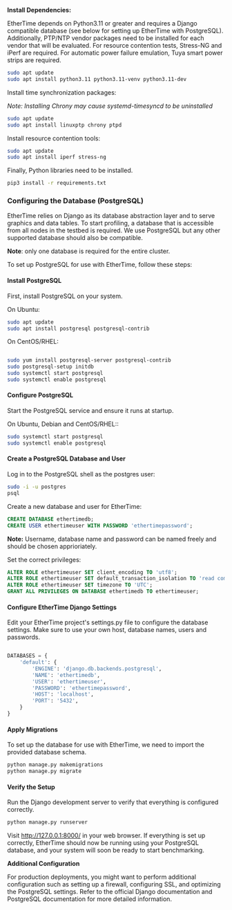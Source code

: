 **Install Dependencies:**
  
EtherTime depends on Python3.11 or greater and requires a Django compatible database (see below for setting up EtherTime with PostgreSQL). Additionally, PTP/NTP vendor packages need to be installed for each vendor that will be evaluated. For resource contention tests, Stress-NG and iPerf are required. For automatic power failure emulation, Tuya smart power strips are required.

```bash
sudo apt update
sudo apt install python3.11 python3.11-venv python3.11-dev
```

Install time synchronization packages:

_Note: Installing Chrony may cause systemd-timesyncd to be uninstalled_

```bash
sudo apt update
sudo apt install linuxptp chrony ptpd
```

Install resource contention tools:

```bash
sudo apt update
sudo apt install iperf stress-ng
```

Finally, Python libraries need to be installed.

```bash
pip3 install -r requirements.txt
```

### Configuring the Database (PostgreSQL)

EtherTime relies on Django as its database abstraction layer and to serve graphics and data tables. To start profiling, a database that is accessible from all nodes in the testbed is required. We use PostgreSQL but any other supported database should also be compatible.

**Note**: only one database is required for the entire cluster.

To set up PostgreSQL for use with EtherTime, follow these steps:

#### Install PostgreSQL

First, install PostgreSQL on your system.

On Ubuntu:

```bash
sudo apt update
sudo apt install postgresql postgresql-contrib
```

On CentOS/RHEL:

```bash

sudo yum install postgresql-server postgresql-contrib
sudo postgresql-setup initdb
sudo systemctl start postgresql
sudo systemctl enable postgresql
```

#### Configure PostgreSQL

Start the PostgreSQL service and ensure it runs at startup.

On Ubuntu, Debian and CentOS/RHEL::

```bash
sudo systemctl start postgresql
sudo systemctl enable postgresql
```

#### Create a PostgreSQL Database and User

Log in to the PostgreSQL shell as the postgres user:

```bash
sudo -i -u postgres
psql
```

Create a new database and user for EtherTime:

```sql
CREATE DATABASE ethertimedb;
CREATE USER ethertimeuser WITH PASSWORD 'ethertimepassword';
```
**Note:** Username, database name and password can be named freely and should be chosen apprioriately.

Set the correct privileges:

```sql
ALTER ROLE ethertimeuser SET client_encoding TO 'utf8';
ALTER ROLE ethertimeuser SET default_transaction_isolation TO 'read committed';
ALTER ROLE ethertimeuser SET timezone TO 'UTC';
GRANT ALL PRIVILEGES ON DATABASE ethertimedb TO ethertimeuser;
```


#### Configure EtherTime Django Settings

Edit your EtherTime project's settings.py file to configure the database settings. Make sure to use your own host, database names, users and passwords.

```python

DATABASES = {
    'default': {
        'ENGINE': 'django.db.backends.postgresql',
        'NAME': 'ethertimedb',
        'USER': 'ethertimeuser',
        'PASSWORD': 'ethertimepassword',
        'HOST': 'localhost',
        'PORT': '5432',
    }
}
```

#### Apply Migrations

To set up the database for use with EtherTime, we need to import the provided database schema.

```bash
python manage.py makemigrations
python manage.py migrate
```

#### Verify the Setup

Run the Django development server to verify that everything is configured correctly.

```bash
python manage.py runserver
```

Visit http://127.0.0.1:8000/ in your web browser. If everything is set up correctly, EtherTime should now be running using your PostgreSQL database, and your system will soon be ready to start benchmarking.

**Additional Configuration**

For production deployments, you might want to perform additional configuration such as setting up a firewall, configuring SSL, and optimizing the PostgreSQL settings. Refer to the official Django documentation and PostgreSQL documentation for more detailed information.
